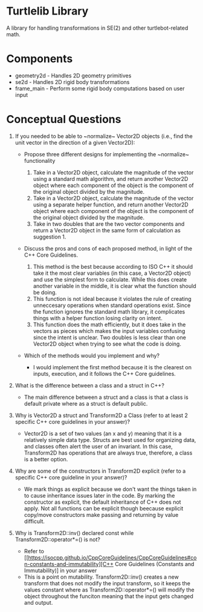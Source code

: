 # Turtlelib Library
A library for handling transformations in SE(2) and other turtlebot-related math.

# Components
- geometry2d - Handles 2D geometry primitives
- se2d - Handles 2D rigid body transformations
- frame_main - Perform some rigid body computations based on user input

# Conceptual Questions
1. If you needed to be able to ~normalize~ Vector2D objects (i.e., find the unit vector in the direction of a given Vector2D):
   - Propose three different designs for implementing the ~normalize~ functionality
      1. Take in a Vector2D object, calculate the magnitude of the vector using a standard math algorithm, and return another 
      Vector2D object where each component of the object is the component of the original object divided by the magnitude.
      2. Take in a Vector2D object, calculate the magnitude of the vector using a separate helper function, and return another 
      Vector2D object where each component of the object is the component of the original object divided by the magnitude.
      3. Take in two doubles that are the two vector components and return a Vector2D object in the same form of calculation
      as suggestion 1.

   - Discuss the pros and cons of each proposed method, in light of the C++ Core Guidelines.
      1. This method is the best because according to ISO C++ it should take it the most clear variables (in this case, a
      Vector2D object) and use the simplest form to calculate. While this does create another variable in the middle, it is
      clear what the function should be doing.
      2. This function is not ideal because it violates the rule of creating unneccesary operations when standard operations
      exist. Since the function ignores the standard math library, it complicates things with a helper function losing clarity
      on intent.
      3. This function does the math efficiently, but it does take in the vectors as pieces which makes the input variables
      confusing since the intent is unclear. Two doubles is less clear than one Vector2D object when trying to see what the
      code is doing.

   - Which of the methods would you implement and why?
      - I would implement the first method because it is the clearest on inputs, execution, and it follows the C++ Core guidelines.

2. What is the difference between a class and a struct in C++?
   - The main difference between a struct and a class is that a class is default private where as a struct is default public.


3. Why is Vector2D a struct and Transform2D a Class (refer to at least 2 specific C++ core guidelines in your answer)?
   - Vector2D is a set of two values (an x and y) meaning that it is a relatively simple data type. Structs are best used for
   organizing data, and classes often alert the user of an invariant. In this case, Transform2D has operations that are always
   true, therefore, a class is a better option.

4. Why are some of the constructors in Transform2D explicit (refer to a specific C++ core guideline in your answer)?
   - We mark things as explicit because we don't want the things taken in to cause inheritance issues later in the code.
   By marking the constructor as explicit, the default inheritance of C++ does not apply. Not all functions can be explicit
   though beecause explicit copy/move constructors make passing and returning by value difficult.


5. Why is Transform2D::inv() declared const while Transform2D::operator*=() is not?
   - Refer to [[https://isocpp.github.io/CppCoreGuidelines/CppCoreGuidelines#con-constants-and-immutability][C++ Core Guidelines (Constants and Immutability)] in your answer
   - This is a point on mutability. Transform2D::inv() creates a new transform that does not modify the input transform, so it keeps the values constant where as Transform2D::operator*=() will modify the object throughout the funciton meaning that the input gets changed and output.
